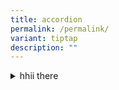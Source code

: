```yaml
---
title: accordion
permalink: /permalink/
variant: tiptap
description: ""
---
```

<div data-type="detailGroup" class="isomer-accordion-group isomer-accordion isomer-accordion-white">
<details class="isomer-details">
<summary>hhii there</summary>
<div data-type="detailsContent" class="isomer-details-content">
<p>my name is kishore</p>
</div>
</details>
</div>
<p></p>